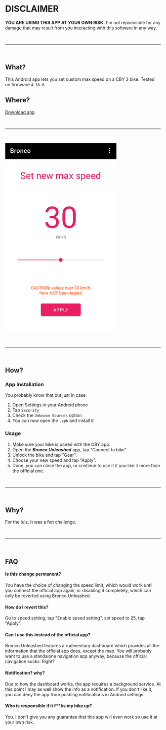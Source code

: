 ⠀

# DISCLAIMER

**YOU ARE USING THIS APP AT YOUR OWN RISK.** I'm not repsonsible for any damage that may result from you interacting with this software in any way.

⠀

---

⠀

## What?

This Android app lets you set custom max speed on a CBY 3 bike. Tested on firmware `4.10.0`.

## Where?

[Download app](https://github.com/hackboyMcHack/bronco/releases/download/2.0.0/BroncoUnleashed.apk)

⠀

---
⠀

![app screenshot](./files/screen.png)

⠀

---

⠀

## How?

### App installation

You probably know that but just in case:

1. Open Settings in your Android phone
2. Tap `Security`
3. Check the `Unknown Sources` option
4. You can now open the `.apk` and install it

### Usage

1. Make sure your bike is paired with the CBY app. 
2. Open the ***Bronco Unleashed*** app, tap "Connect to bike"
3. Unlock the bike and tap "Gear".
4. Choose your new speed and tap "Apply".
5. Done, you can close the app, or continue to use it if you like it more than the official one.

⠀

---

⠀

## Why?

For the lulz. It was a fun challenge.

⠀

---

⠀

## FAQ

#### Is this change permanent?

You have the choice of changing the speed limit, which would work until you connect the official app again, or disabling it completely, which can only be reverted using Bronco Unleashed.

#### How do I revert this?

Go to speed setting, tap "Enable speed setting", set speed to 25, tap "Apply".

#### Can I use this instead of the official app?

Bronco Unleashed features a rudimentary dashboard which provides all the information that the official app does, except the map. You will probably want to use a standalone navigation app anyway, because the official navigation sucks. Right? 

#### Notification? why?

Due to how the dashboard works, the app requires a background service. At this point I may as well show the info as a notification. If you don't like it, you can deny the app from pushing notifications in Android settings.

#### Who is responsible if it f**ks my bike up?

You. I don't give you any guarantee that this app will even work so use it at your own risk.

⠀

⠀


